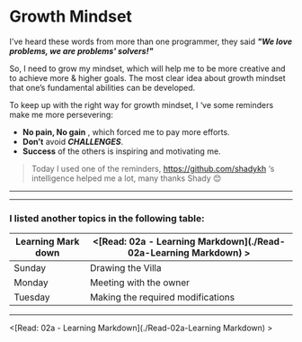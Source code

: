 # **Growth Mindset**
I've heard these words from more than one programmer, they said ***"We love problems, we are problems' solvers!"***

So, I need to grow my mindset, which will help me to be more creative and to achieve more & higher goals. The most clear idea about growth mindset that one’s fundamental abilities can be developed.

To keep up with the right way for growth mindset, I ‘ve some reminders make me more persevering:

- **No pain, No gain** , which forced me to pay more efforts.
-  **Don’t** avoid ***CHALLENGES***.
-  **Success** of the others is inspiring and motivating me.

> Today I used one of the reminders,  https://github.com/shadykh ‘s intelligence helped me a lot, many thanks Shady 😊

***
***
### I listed another topics in the following table: 

Learning Mark down          | <[Read: 02a - Learning Markdown](./Read-02a-Learning Markdown) >
------------ | -------------
Sunday       | Drawing the Villa
Monday       | Meeting with the owner
Tuesday | Making the required modifications

***


<[Read: 02a - Learning Markdown](./Read-02a-Learning Markdown) >














